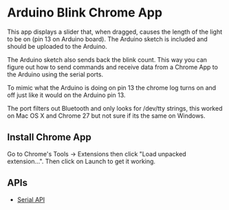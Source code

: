 # Arduino Blink Chrome App

This app displays a slider that, when dragged, causes the length of the light to be on (pin 13 on Arduino board). The Arduino sketch is included and should be uploaded to the Arduino.

The Arduino sketch also sends back the blink count. This way you can figure out how to send commands and receive data from a Chrome App to the Arduino using the serial ports.

To mimic what the Arduino is doing on pin 13 the chrome log turns on and off just like it would on the Arduino pin 13.

The port filters out Bluetooth and only looks for /dev/tty strings, this worked on Mac OS X and Chrome 27 but not sure if its the same on Windows.

## Install Chrome App

Go to Chrome's Tools -> Extensions then click "Load unpacked extension...". Then click on Launch to get it working.

## APIs

* [Serial API](http://developer.chrome.com/trunk/apps/app.hardware.html#serial)
